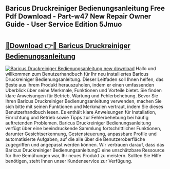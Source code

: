 ## Baricus Druckreiniger Bedienungsanleitung Free Pdf Download - Part-w47 New Repair Owner Guide - User Service Edition 5Jmuo

# <h2><a href="http://df4t92u.blite.top/?on=Baricus+Druckreiniger+Bedienungsanleitung">🔗Download 👉🔴 Baricus Druckreiniger Bedienungsanleitung</a></h2>

[![Baricus Druckreiniger Bedienungsanleitung new download](https://i.imgur.com/lujVjoI.png)](http://df4t92u.blite.top/?on=Baricus+Druckreiniger+Bedienungsanleitung)
Hallo und willkommen zum Benutzerhandbuch für Ihr neu installiertes Baricus Druckreiniger Bedienungsanleitung. Dieser Leitfaden soll Ihnen helfen, das Beste aus Ihrem Produkt herauszuholen, indem er einen umfassenden Überblick über seine Merkmale, Funktionen und Vorteile bietet. Sie finden klare Anweisungen für Betrieb, Wartung und Fehlerbehebung. Bevor Sie Ihren Baricus Druckreiniger Bedienungsanleitung verwenden, machen Sie sich bitte mit seinen Funktionen und Merkmalen vertraut, indem Sie dieses Benutzerhandbuch lesen. Es enthält klare Anweisungen für Installation, Einrichtung und Betrieb sowie Tipps zur Fehlerbehebung bei häufig auftretenden Problemen. Baricus Druckreiniger Bedienungsanleitung verfügt über eine beeindruckende Sammlung fortschrittlicher Funktionen, darunter Gesichtserkennung, Gestensteuerung, anpassbare Profile und automatisierte Aufgaben, auf die alle über die Benutzeroberfläche zugegriffen und angepasst werden können. Wir vertrauen darauf, dass das Baricus Druckreiniger BedienungsanleitungD eine unschätzbare Ressource für Ihre Bemühungen war, Ihr neues Produkt zu meistern. Sollten Sie Hilfe benötigen, steht Ihnen unser Kundenservice zur Verfügung.
